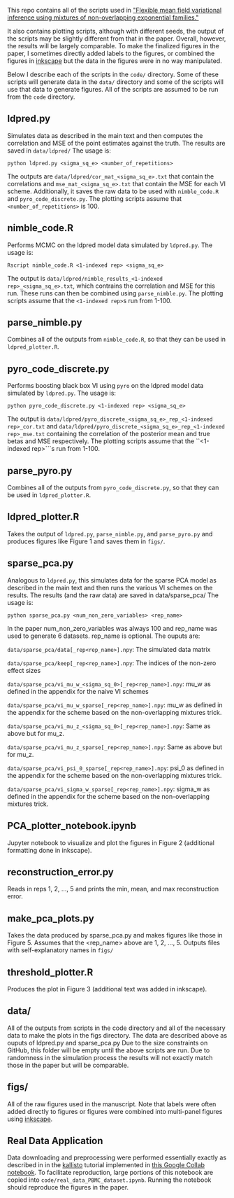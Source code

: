 This repo contains all of the scripts used in
["Flexible mean field variational inference
using mixtures of non-overlapping exponential families."](https://proceedings.neurips.cc/paper/2020/hash/e3a54649aeec04cf1c13907bc6c5c8aa-Abstract.html)

It also contains plotting scripts, although with different
seeds, the output of the scripts may be slightly different
from that in the paper.  Overall, however, the results will
be largely comparable.  To make the finalized figures in the
paper, I sometimes directly added labels to the figures, or
combined the figures in [inkscape](https://inkscape.org)
but the data in the figures were in no way manipulated.

Below I describe each of the scripts in the ```code/``` directory.
Some of these scripts will generate data in the ```data/``` directory
and some of the scripts will use that data to generate figures.
All of the scripts are assumed to be run from the ```code``` directory.


## ldpred.py

Simulates data as described in the main text and then
computes the correlation and MSE of the point estimates
against the truth. The results are saved in ```data/ldpred/```
The usage is:

```python ldpred.py <sigma_sq_e> <number_of_repetitions>```

The outputs are ```data/ldpred/cor_mat_<sigma_sq_e>.txt``` that contain
the correlations and ```mse_mat_<sigma_sq_e>.txt``` that contain
the MSE for each VI scheme.  Additionally, it saves the raw data
to be used with ```nimble_code.R``` and ```pyro_code_discrete.py```.
The plotting scripts assume that ```<number_of_repetitions>``` is 100.


## nimble_code.R

Performs MCMC on the ldpred model data simulated by ```ldpred.py```.
The usage is:

```Rscript nimble_code.R <1-indexed rep> <sigma_sq_e>```

The output is
 ```data/ldpred/nimble_results_<1-indexed rep>_<sigma_sq_e>.txt```,
 which contrains the correlation and MSE for this run.  These runs can
then be combined using ```parse_nimble.py```.  The plotting scripts
assume that the ```<1-indexed rep>```s run from 1-100.


## parse_nimble.py

Combines all of the outputs from ```nimble_code.R```, so that
they can be used in ```ldpred_plotter.R```.


## pyro_code_discrete.py

Performs boosting black box VI using ```pyro``` on the ldpred
model data simulated by ```ldpred.py```. The usage is:

```python pyro_code_discrete.py <1-indexed rep> <sigma_sq_e>```

The output is
```data/ldpred/pyro_discrete_<sigma_sq_e>_rep_<1-indexed rep>_cor.txt```
and
```data/ldpred/pyro_discrete_<sigma_sq_e>_rep_<1-indexed rep>_mse.txt```
containing the correlation of the posterior mean and true betas and MSE
respectively.  The plotting scripts assume that the ``<1-indexed rep>```s
run from 1-100.

## parse_pyro.py

Combines all of the outputs from ```pyro_code_discrete.py```, so that
they can be used in ```ldpred_plotter.R```.


## ldpred_plotter.R

Takes the output of ```ldpred.py```, ```parse_nimble.py```,
and ```parse_pyro.py```  and produces figures
like Figure 1 and saves them in ```figs/```.


## sparse_pca.py
Analogous to ```ldpred.py```, this simulates data for the
sparse PCA model as described in the main text and
then runs the various VI schemes on the results.
The results (and the raw data) are saved in data/sparse_pca/
The usage is:

```python sparse_pca.py <num_non_zero_variables> <rep_name>```

In the paper num_non_zero_variables was always 100
and rep_name was used to generate 6 datasets.  rep_name
is optional.
The ouputs are:

```data/sparse_pca/data[_rep<rep_name>].npy```: The simulated data matrix

```data/sparse_pca/keep[_rep<rep_name>].npy```: The indices of the non-zero effect sizes

```data/sparse_pca/vi_mu_w_<sigma_sq_0>[_rep<rep_name>].npy```:
mu_w as defined in the appendix for the naive VI
schemes

```data/sparse_pca/vi_mu_w_sparse[_rep<rep_name>].npy```:
mu_w as defined in the appendix for the scheme
based on the non-overlapping mixtures trick.
                
```data/sparse_pca/vi_mu_z_<sigma_sq_0>[_rep<rep_name>].npy```:
Same as above but for mu_z.
                
```data/sparse_pca/vi_mu_z_sparse[_rep<rep_name>].npy```:
Same as above but for mu_z.
                
```data/sparse_pca/vi_psi_0_sparse[_rep<rep_name>].npy```:
psi_0 as defined in the appendix for the scheme
based on the non-overlapping mixtures trick.
                
```data/sparse_pca/vi_sigma_w_sparse[_rep<rep_name>].npy```:
sigma_w as defined in the appendix for the scheme
based on the non-overlapping mixtures trick.


## PCA_plotter_notebook.ipynb

Jupyter notebook to visualize and plot the figures in
Figure 2 (additional formatting done in inkscape).


## reconstruction_error.py

Reads in reps 1, 2, ..., 5 and prints the min, mean,
and max reconstruction error.


## make_pca_plots.py

Takes the data produced by sparse_pca.py and makes figures
like those in Figure 5.  Assumes that the <rep_name> above
are 1, 2, ..., 5.  Outputs files with self-explanatory names
in ```figs/```


## threshold_plotter.R

Produces the plot in Figure 3 (additional text was added
in inkscape).


## data/

All of the outputs from scripts in the code directory
and all of the necessary data to make the plots in
the figs directory. The data are described above as ouputs
of ldpred.py and sparse_pca.py
Due to the size constraints on GitHub,
this folder will be empty until the above scripts are 
run.  Due to randomness in the simulation process
the results will not exactly match those in the paper
but will be comparable.


## figs/

All of the raw figures used in the manuscript.
Note that labels were often added directly to figures
or figures were combined into multi-panel figures using
[inkscape](https://inkscape.org).


## Real Data Application
Data downloading and preprocessing were performed essentially exactly
as described in in the [kallisto](https://www.kallistobus.tools) tutorial implemented
in [this Google Collab notebook](https://colab.research.google.com/github/pachterlab/kallistobustools/blob/master/notebooks/kb_analysis_0_python.ipynb).
To facilitate reproduction, large portions of this notebook
are copied into ```code/real_data_PBMC_dataset.ipynb```.  Running the notebook should
reproduce the figures in the paper.
